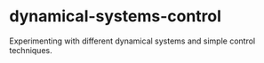 # dynamical-systems-control
Experimenting with different dynamical systems and simple control techniques.
